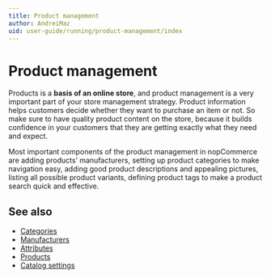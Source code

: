 ```yaml
---
title: Product management
author: AndreiMaz
uid: user-guide/running/product-management/index
---
```

# Product management

Products is a **basis of an online store**, and product management is a very important part of your store management strategy. Product information helps customers decide whether they want to purchase an item or not. So make sure to have quality product content on the store, because it builds confidence in your customers that they are getting exactly what they need and expect.

Most important components of the product management in nopCommerce are adding products’ manufacturers, setting up product categories to make navigation easy, adding good product descriptions and appealing pictures, listing all possible product variants, defining product tags to make a product search quick and effective.

## See also

* [Categories](xref:en-US/user-guide/running/product-management/categories)
* [Manufacturers](xref:en-US/user-guide/running/product-management/manufacturers)
* [Attributes](xref:en-US/user-guide/running/product-management/attributes/index)
* [Products](xref:en-US/user-guide/running/product-management/products/index)
* [Catalog settings](xref:en-US/user-guide/running/product-management/catalog-settings)
